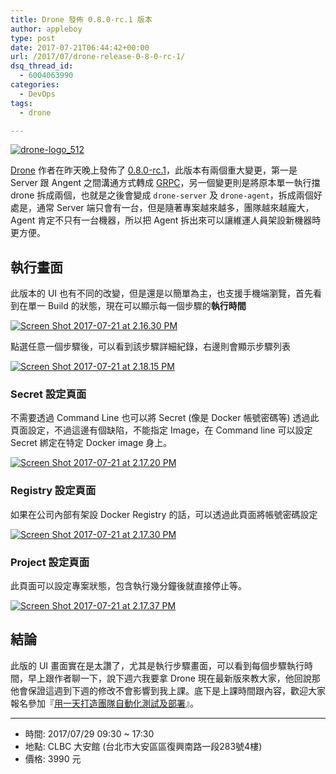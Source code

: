 ```yaml
---
title: Drone 發佈 0.8.0-rc.1 版本
author: appleboy
type: post
date: 2017-07-21T06:44:42+00:00
url: /2017/07/drone-release-0-8-0-rc-1/
dsq_thread_id:
  - 6004063990
categories:
  - DevOps
tags:
  - drone

---
```

[<img src="https://i1.wp.com/c1.staticflickr.com/5/4236/34957940160_435d83114f_z.jpg?w=840&#038;ssl=1" alt="drone-logo_512" data-recalc-dims="1" />][1]

[Drone][2] 作者在昨天晚上發佈了 [0.8.0-rc.1][3]，此版本有兩個重大變更，第一是 Server 跟 Angent 之間溝通方式轉成 [GRPC][4]，另一個變更則是將原本單一執行擋 drone 拆成兩個，也就是之後會變成 `drone-server` 及 `drone-agent`，拆成兩個好處是，通常 Server 端只會有一台，但是隨著專案越來越多，團隊越來越龐大，Agent 肯定不只有一台機器，所以把 Agent 拆出來可以讓維運人員架設新機器時更方便。

<!--more-->

## 執行畫面

此版本的 UI 也有不同的改變，但是還是以簡單為主，也支援手機端瀏覽，首先看到在單一 Build 的狀態，現在可以顯示每一個步驟的**執行時間**

[<img src="https://i1.wp.com/farm5.staticflickr.com/4307/35669765300_c947039c7b_z.jpg?w=840&#038;ssl=1" alt="Screen Shot 2017-07-21 at 2.16.30 PM" data-recalc-dims="1" />][5]

點選任意一個步驟後，可以看到該步驟詳細紀錄，右邊則會顯示步驟列表

[<img src="https://i2.wp.com/farm5.staticflickr.com/4316/36059184715_195d07fc81_z.jpg?w=840&#038;ssl=1" alt="Screen Shot 2017-07-21 at 2.18.15 PM" data-recalc-dims="1" />][6]

### Secret 設定頁面

不需要透過 Command Line 也可以將 Secret (像是 Docker 帳號密碼等) 透過此頁面設定，不過這邊有個缺陷，不能指定 Image，在 Command line 可以設定 Secret 綁定在特定 Docker image 身上。

[<img src="https://i0.wp.com/farm5.staticflickr.com/4312/36059184835_64eec862d6_z.jpg?w=840&#038;ssl=1" alt="Screen Shot 2017-07-21 at 2.17.20 PM" data-recalc-dims="1" />][7]

### Registry 設定頁面

如果在公司內部有架設 Docker Registry 的話，可以透過此頁面將帳號密碼設定

[<img src="https://i2.wp.com/farm5.staticflickr.com/4327/36059184765_b29e1a3e63_z.jpg?w=840&#038;ssl=1" alt="Screen Shot 2017-07-21 at 2.17.30 PM" data-recalc-dims="1" />][8]

### Project 設定頁面

此頁面可以設定專案狀態，包含執行幾分鐘後就直接停止等。

[<img src="https://i2.wp.com/farm5.staticflickr.com/4327/35888339012_96b0caef00_z.jpg?w=840&#038;ssl=1" alt="Screen Shot 2017-07-21 at 2.17.37 PM" data-recalc-dims="1" />][9]

## 結論

此版的 UI 畫面實在是太讚了，尤其是執行步驟畫面，可以看到每個步驟執行時間，早上跟作者聊一下，說下週六我要拿 Drone 現在最新版來教大家，他回說那他會保證這週到下週的修改不會影響到我上課。底下是上課時間跟內容，歡迎大家報名參加『[用一天打造團隊自動化測試及部署][10]』。

* * *

  * 時間: 2017/07/29 09:30 ~ 17:30
  * 地點: CLBC 大安館 (台北市大安區區復興南路一段283號4樓)
  * 價格: 3990 元

 [1]: https://www.flickr.com/photos/appleboy/34957940160/in/dateposted-public/ "drone-logo_512"
 [2]: https://github.com/drone/drone
 [3]: http://docs.drone.io/release-0.8.0
 [4]: https://grpc.io/
 [5]: https://www.flickr.com/photos/appleboy/35669765300/in/dateposted-public/ "Screen Shot 2017-07-21 at 2.16.30 PM"
 [6]: https://www.flickr.com/photos/appleboy/36059184715/in/dateposted-public/ "Screen Shot 2017-07-21 at 2.18.15 PM"
 [7]: https://www.flickr.com/photos/appleboy/36059184835/in/dateposted-public/ "Screen Shot 2017-07-21 at 2.17.20 PM"
 [8]: https://www.flickr.com/photos/appleboy/36059184765/in/dateposted-public/ "Screen Shot 2017-07-21 at 2.17.30 PM"
 [9]: https://www.flickr.com/photos/appleboy/35888339012/in/dateposted-public/ "Screen Shot 2017-07-21 at 2.17.37 PM"
 [10]: http://learning.ithome.com.tw/course/9cT5RF2vOMMrCfx